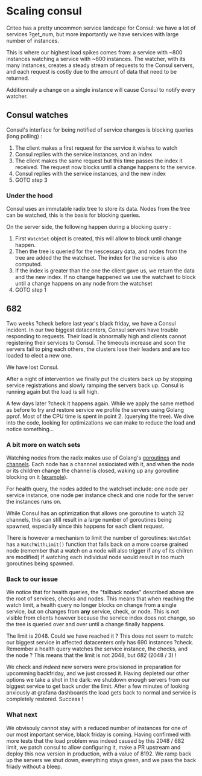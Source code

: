 # Scaling consul

Criteo has a pretty uncommon service landcape for Consul: we have a lot of services ?get_num, but more importantly we have services with large number of instances.

This is where our highest load spikes comes from: a service with ~800 instances watching a service with ~600 instances. The watcher, with its many instances, creates a steady stream of requests to the Consul servers, and each request is costly due to the amount of data that need to be returned.

Additionnaly a change on a single instance will cause Consul to notify every watcher.

## Consul watches

Consul's interface for being notified of service changes is blocking queries (long polling) :

1. The client makes a first request for the service it wishes to watch
2. Consul replies with the service instances, and an index
3. The client makes the same request but this time passes the index it received. The request now blocks until a change happens to the service.
4. Consul replies with the service instances, and the new index
5. GOTO step 3

### Under the hood

Consul uses an immutable radix tree to store its data. Nodes from the tree can be watched, this is the basis for blocking queries.

On the server side, the following happen during a blocking query :

1. First `WatchSet` object is created, this will allow to block until change happen.
2. Then the tree is queried for the nescessary data, and nodes from the tree are added the the watchset. The index for the service is also computed.
3. If the index is greater than the one the client gave us, we return the data and the new index. If no change happened we use the watchset to block until a change happens on any node from the watchset
4. GOTO step 1

## 682

Two weeks ?check before last year's black friday, we have a Consul incident. In our two biggest datacenters, Consul servers have trouble responding to requests. Their load is abnormally high and clients cannot registering their services to Consul. The timeouts increase and soon the servers fail to ping each others, the clusters lose their leaders and are too loaded to elect a new one.

We have lost Consul.

After a night of intervention we finally put the clusters back up by stopping service registrations and slowly ramping the servers back up. Consul is running again but the load is sill high.

A few days later ?check it happens again. While we apply the same method as before to try and restore service we profile the servers using Golang pprof.
Most of the CPU time is spent in point 2. (querying the tree). We dive into the code, looking for optimizations we can make to reduce the load and notice something...

### A bit more on watch sets

Watching nodes from the radix makes use of Golang's [goroutines](https://tour.golang.org/concurrency/1) and [channels](https://tour.golang.org/concurrency/2). Each node has a channnel assiociated with it, and when the node or its children change the channel is closed, waking up any goroutine blocking on it ([example](https://play.golang.org/p/NTrB2ILQ9N2)).

For health query, the nodes added to the watchset include: one node per service instance, one node per instance check and one node for the server the instances runs on.

While Consul has an optimization that allows one goroutine to watch 32 channels, this can still result in a large number of goroutines being spawned, especially since this happens for each client request.

There is however a mechanism to limit the number of goroutines: `WatchSet` has a `WatchWithLimit()` function that falls back on a more coarse grained node (remember that a watch on a node will also trigger if any of its chilren are modified) if watching each individual node would result in too much goroutines being spawned.

### Back to our issue

We notice that for health queries, the "fallback nodes" described above are the root of services, checks and nodes. This means that when reaching the watch limit, a health query no longer blocks on change from a single service, but on changes from **any** service, check, or node. This is not visible from clients however because the service index does not change, so the tree is queried over and over until a change finally happens.

The limit is 2048. Could we have reached it ? This does not seem to match: our biggest service in affected datacenters only has 690 instances ?check. Remember a health query watches the service instance, the checks, and the node ? This means that the limit is not 2048, but *682* (2048 / 3) !

We check and *indeed* new servers were provisioned in preparation for upcomming backfriday, and we just crossed it. Having depleted our other options we take a shot in the dark: we shutdown enough servers from our biggest service to get back under the limit. After a few minutes of looking anxiously at grafana dashboards the load gets back to normal and service is completely restored. Success !

### What next

We obvisouly cannot stay with a reduced number of instances for one of our most important service, black friday is coming. Having confirmed with more tests that the load problem was indeed caused by this 2048 / 682 limit, we patch consul to allow configuring it, make a PR upstream and deploy this new version in production, with a value of 8192. We ramp back up the servers we shut down, everything stays green, and we pass the back friady without a bleep.

